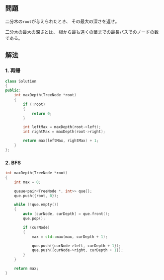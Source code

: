 ## 問題
二分木の`root`が与えられたとき、
その最大の深さを返せ。

二分木の最大の深さとは、
根から最も遠くの葉までの最長パスでのノードの数である。

## 解法
### 1. 再帰
```cpp
class Solution
{
public:
    int maxDepth(TreeNode *root)
    {
        if (!root)
        {
            return 0;
        }

        int leftMax = maxDepth(root->left);
        int rightMax = maxDepth(root->right);

        return max(leftMax, rightMax) + 1;
    }
};
```

### 2. BFS
```cpp
int maxDepth(TreeNode *root)
{
	int max = 0;

	queue<pair<TreeNode *, int>> que{};
	que.push({root, 0});

	while (!que.empty())
	{
		auto [curNode, curDepth] = que.front();
		que.pop();

		if (curNode)
		{
			max = std::max(max, curDepth + 1);

			que.push({curNode->left, curDepth + 1});
			que.push({curNode->right, curDepth + 1});
		}
	}

	return max;
}
```
